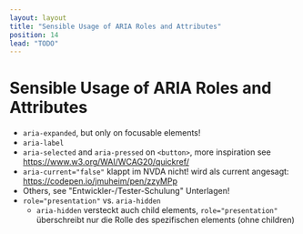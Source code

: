 ```yaml
---
layout: layout
title: "Sensible Usage of ARIA Roles and Attributes"
position: 14
lead: "TODO"
---
```


# Sensible Usage of ARIA Roles and Attributes

- `aria-expanded`, but only on focusable elements!
- `aria-label`
- `aria-selected` and `aria-pressed` on `<button>`, more inspiration see <https://www.w3.org/WAI/WCAG20/quickref/>
- `aria-current="false"` klappt im NVDA nicht! wird als current angesagt: https://codepen.io/jmuheim/pen/zzyMPp
- Others, see "Entwickler-/Tester-Schulung" Unterlagen!
- `role="presentation"` vs. `aria-hidden`
    - `aria-hidden` versteckt auch child elements, `role="presentation"` überschreibt nur die Rolle des spezifischen elements (ohne children)